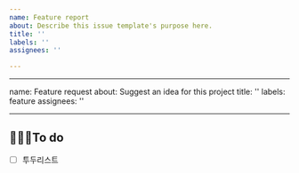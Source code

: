 ```yaml
---
name: Feature report
about: Describe this issue template's purpose here.
title: ''
labels: ''
assignees: ''

---
```


---
name: Feature request
about: Suggest an idea for this project
title: ''
labels: feature
assignees: ''

---

## 👩🏻‍💻To do
- [ ] 투두리스트
